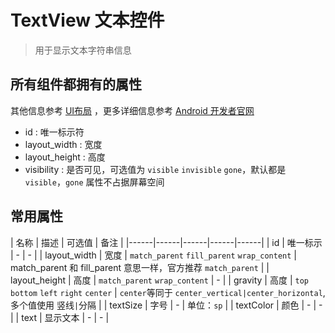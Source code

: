 # TextView 文本控件

> 用于显示文本字符串信息

## 所有组件都拥有的属性

其他信息参考 [UI布局](../UI布局) ，更多详细信息参考 [Android 开发者官网](https://developer.android.com/index.html)

- id : 唯一标示符
- layout_width : 宽度
- layout_height : 高度
- visibility : 是否可见，可选值为 `visible` `invisible` `gone`，默认都是 `visible`，`gone` 属性不占据屏幕空间

## 常用属性

| 名称 | 描述 | 可选值 | 备注 |
|------|------|------|------|------|
| id | 唯一标示 | - | - |
| layout_width | 宽度 | `match_parent` `fill_parent` `wrap_content` | match_parent 和 fill_parent 意思一样，官方推荐 `match_parent` |
| layout_height | 高度 | `match_parent` `wrap_content` | - |
| gravity | 高度 | `top` `bottom` `left` `right` `center` | `center`等同于 `center_vertical|center_horizontal`,多个值使用 竖线`|`分隔 |
| textSize | 字号 | - | 单位：`sp` |
| textColor | 颜色 | - | - |
| text | 显示文本 | - | - |
